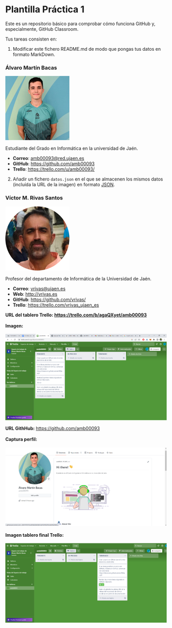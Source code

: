 # Plantilla Práctica 1
Este es un repositorio básico para comprobar cómo funciona GitHub y, especialmente, GitHub Classroom.

Tus tareas consisten en:
1) Modificar este fichero README.md de modo que pongas tus datos en formato MarkDown.
### Álvaro Martín Bacas
<img src='alvaro-martin.jpg' width='200px'>

Estudiante del Grado en Informática en la universidad de Jaén.
* **Correo**: amb00093@red.ujaen.es
* **GitHub**: https://github.com/amb00093
* **Trello**: https://trello.com/u/amb00093/
  
2) Añadir un fichero <code>datos.json</code> en el que se almacenen los mismos datos (incluída la URL de la imagen) en formato [JSON](https://es.wikipedia.org/wiki/JSON).

### Víctor M. Rivas Santos
<img src='/vrivas-2022.png' width='200px'>

Profesor del departamento de Informática de la Universidad de Jaén.
* **Correo**: vrivas@ujaen.es
* **Web**: http://vrivas.es
* **GitHub**: https://github.com/vrivas/
* **Trello**: https://trello.com/vrivas_ujaen_es



**URL del tablero Trello: https://trello.com/b/agaQXyet/amb00093
<br></br>
Imagen:**
<br></br>
<img src='Tablero-inicial.png' width='800px'>

**URL GithHub:** https://github.com/amb00093
<br></br>
**Captura perfil:** 
<br></br>
<img src='perfil-github.png' width='800px'>
<br></br>
**Imagen tablero final Trello:** 
<br></br>
<img src='tablero-final.png' width='800px'>

